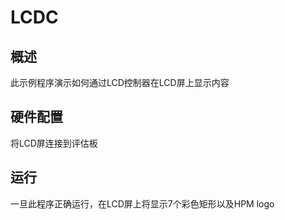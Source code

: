 # LCDC
## 概述

此示例程序演示如何通过LCD控制器在LCD屏上显示内容

## 硬件配置

将LCD屏连接到评估板

## 运行

一旦此程序正确运行，在LCD屏上将显示7个彩色矩形以及HPM logo